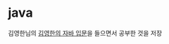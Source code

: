 # java
김영한님의 [김영한의 자바 입문]([https://inf.run/2zsZz](https://inf.run/2zsZz)https://inf.run/2zsZz)을 들으면서 공부한 것을 저장


